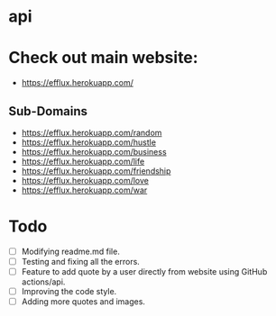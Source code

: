 # api

# Check out main website:
* https://efflux.herokuapp.com/ 

## Sub-Domains

* https://efflux.herokuapp.com/random
* https://efflux.herokuapp.com/hustle
* https://efflux.herokuapp.com/business
* https://efflux.herokuapp.com/life
* https://efflux.herokuapp.com/friendship
* https://efflux.herokuapp.com/love
* https://efflux.herokuapp.com/war

# Todo 

- [ ] Modifying readme.md file.
- [ ] Testing and fixing all the errors.
- [ ] Feature to add quote by a user directly from website using GitHub actions/api.
- [ ] Improving the code style.
- [ ] Adding more quotes and images.
